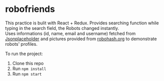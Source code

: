 # robofriends
This practice is bulit with React + Redux. 
Provides searching function while typing in the search field, the Robots changed instantly.  
Uses informations (id, name, email and username) fetched from [Jsonplaceholder](https://jsonplaceholder.typicode.com) and pictures provided from [robohash.org](https://robohash.org) to demonstrate robots' profiles.

To run the project:
1. Clone this repo
2. Run `npm install`
3. Run `npm start`